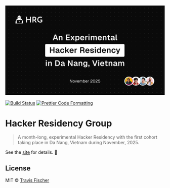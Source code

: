 <p align="center">
  <a href="https://hackerresidencygroup.com">
    <img alt="Hacker Residency Group" src="https://raw.githubusercontent.com/HackerResidencyGroup/website/main/public/hrg-social-image-dark.png" width="640">
  </a>
</p>

<p>
  <a href="https://github.com/HackerResidencyGroup/website/actions/workflows/main.yml"><img alt="Build Status" src="https://github.com/HackerResidencyGroup/website/actions/workflows/main.yml/badge.svg" /></a>
  <a href="https://prettier.io"><img alt="Prettier Code Formatting" src="https://img.shields.io/badge/code_style-prettier-brightgreen.svg" /></a>
</p>

# Hacker Residency Group <!-- omit from toc -->

> A month-long, experimental Hacker Residency with the first cohort taking place in Da Nang, Vietnam during November, 2025.

See the [site](https://hackerresidencygroup.com) for details. 💪

## License

MIT © [Travis Fischer](https://x.com/transitive_bs)
